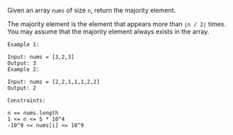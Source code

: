 Given an array `nums` of size `n`, return the majority element.

The majority element is the element that appears more than `⌊n / 2⌋` times. You may assume that the majority element always exists in the array.

 

````
Example 1:

Input: nums = [3,2,3]
Output: 3
Example 2:

Input: nums = [2,2,1,1,1,2,2]
Output: 2
````

 
````
Constraints:

n == nums.length
1 <= n <= 5 * 10^4
-10^9 <= nums[i] <= 10^9
````
